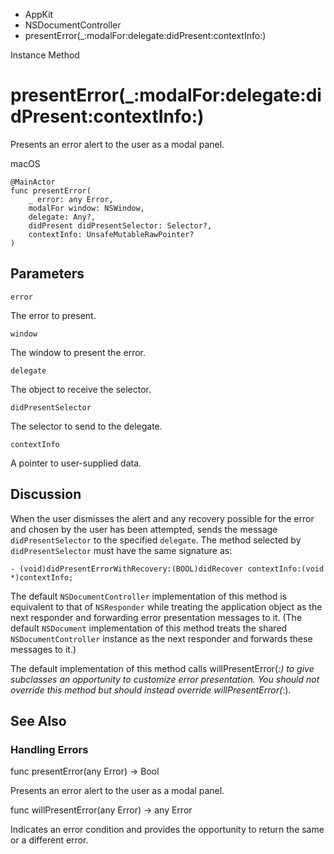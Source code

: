 

- AppKit
- NSDocumentController
-  presentError(\_:modalFor:delegate:didPresent:contextInfo:) 

Instance Method

# presentError(\_:modalFor:delegate:didPresent:contextInfo:)

Presents an error alert to the user as a modal panel.

macOS

``` source
@MainActor
func presentError(
    _ error: any Error,
    modalFor window: NSWindow,
    delegate: Any?,
    didPresent didPresentSelector: Selector?,
    contextInfo: UnsafeMutableRawPointer?
)
```

## Parameters 

`error`  

The error to present.

`window`  

The window to present the error.

`delegate`  

The object to receive the selector.

`didPresentSelector`  

The selector to send to the delegate.

`contextInfo`  

A pointer to user-supplied data.

## Discussion

When the user dismisses the alert and any recovery possible for the error and chosen by the user has been attempted, sends the message `didPresentSelector` to the specified `delegate`. The method selected by `didPresentSelector` must have the same signature as:

```
- (void)didPresentErrorWithRecovery:(BOOL)didRecover contextInfo:(void  *)contextInfo;
```

The default `NSDocumentController` implementation of this method is equivalent to that of `NSResponder` while treating the application object as the next responder and forwarding error presentation messages to it. (The default `NSDocument` implementation of this method treats the shared `NSDocumentController` instance as the next responder and forwards these messages to it.)

The default implementation of this method calls willPresentError(_:) to give subclasses an opportunity to customize error presentation. You should not override this method but should instead override willPresentError(_:).

## See Also

### Handling Errors

func presentError(any Error) -> Bool

Presents an error alert to the user as a modal panel.

func willPresentError(any Error) -> any Error

Indicates an error condition and provides the opportunity to return the same or a different error.

